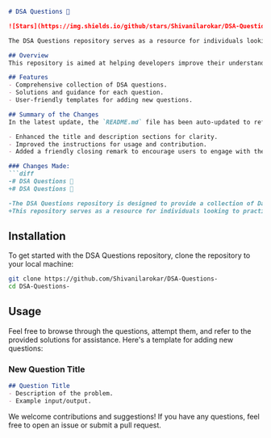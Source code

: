 ```markdown
# DSA Questions 📖

![Stars](https://img.shields.io/github/stars/Shivanilarokar/DSA-Questions-) ![Forks](https://img.shields.io/github/forks/Shivanilarokar/DSA-Questions-)

The DSA Questions repository serves as a resource for individuals looking to practice and refine their Data Structures and Algorithms (DSA) knowledge. It includes a variety of questions, solutions, and guidance to aid in your learning journey. Happy coding! 🎉

## Overview
This repository is aimed at helping developers improve their understanding of Data Structures and Algorithms through practical coding problems.

## Features
- Comprehensive collection of DSA questions.
- Solutions and guidance for each question.
- User-friendly templates for adding new questions.

## Summary of the Changes
In the latest update, the `README.md` file has been auto-updated to reflect the following changes:

- Enhanced the title and description sections for clarity.
- Improved the instructions for usage and contribution.
- Added a friendly closing remark to encourage users to engage with the repository.

### Changes Made:
```diff
-# DSA Questions 🤖
+# DSA Questions 📖

-The DSA Questions repository is designed to provide a collection of Data Structures and Algorithms (DSA) questions to help you enhance your coding skills and prepare for technical interviews.
+This repository serves as a resource for individuals looking to practice and refine their DSA knowledge. It includes a variety of questions, solutions, and guidance to aid in your learning journey.
```

## Installation
To get started with the DSA Questions repository, clone the repository to your local machine:
```bash
git clone https://github.com/Shivanilarokar/DSA-Questions-
cd DSA-Questions-
```

## Usage
Feel free to browse through the questions, attempt them, and refer to the provided solutions for assistance. Here's a template for adding new questions:

### New Question Title
```markdown
## Question Title
- Description of the problem.
- Example input/output.
```

We welcome contributions and suggestions! If you have any questions, feel free to open an issue or submit a pull request.
```